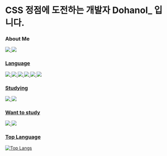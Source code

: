 <h1>CSS 정점에 도전하는 개발자 Dohanol_ 입니다.</h1>

### About Me
<a href="https://www.instagram.com/dohanol_/"><img src="https://img.shields.io/badge/Instagram-E4405F?style=flat-square&logo=instagram&logoColor=pink"/>
<a href="https://github.com/smp6340"><img src="https://img.shields.io/badge/Github-181717?style=flat-square&logo=github&logoColor=black"/>

### Language

<a href="https://github.com/smp6340"><img src="https://img.shields.io/badge/HTML5-E34F26?style=flat-square&logo=html5&logoColor=orange"/>
<img src="https://img.shields.io/badge/CSS3-1572B6?style=flat-square&logo=css3&logoColor=skyblue"/>
<img src="https://img.shields.io/badge/JavaScript-F7DF1E?style=flat-square&logo=javascript&logoColor=yellow"/>
<img src="https://img.shields.io/badge/TypeScript-3178C6?style=flat-square&logo=typescript&logoColor=blue"/>
<img src="https://img.shields.io/badge/React-61DAFB?style=flat-square&logo=react&logoColor=skyblue"/>
<img src="https://img.shields.io/badge/styledcomponents-DB7093?style=flat-square&logo=styled-components&logoColor=pink"/>

### Studying
<a href="https://github.com/smp6340"><img src="https://img.shields.io/badge/redux-764ABC?style=flat-square&logo=redux&logoColor=puple"/>
<img src="https://img.shields.io/badge/node.js-339933?style=flat-square&logo=nodedotjs&logoColor=green"/>
  
### Want to study
<a href="https://github.com/smp6340"><img src="https://img.shields.io/badge/tailwindcss-06B6D4?style=flat-square&logo=tailwindcss&logoColor=skyblue"/>
<img src="https://img.shields.io/badge/three.js-000000?style=flat-square&logo=threedotjs&logoColor=black"/>
  
### Top Language
﻿[![Top Langs](https://github-readme-stats.vercel.app/api/top-langs/?username=smp6340&langs_count=5&layout=compact&theme=dark)](https://github.com/smp6340/smp6340)

<!---
smp6340/smp6340 is a ✨ special ✨ repository because its `README.md` (this file) appears on your GitHub profile.
You can click the Preview link to take a look at your changes.
--->
